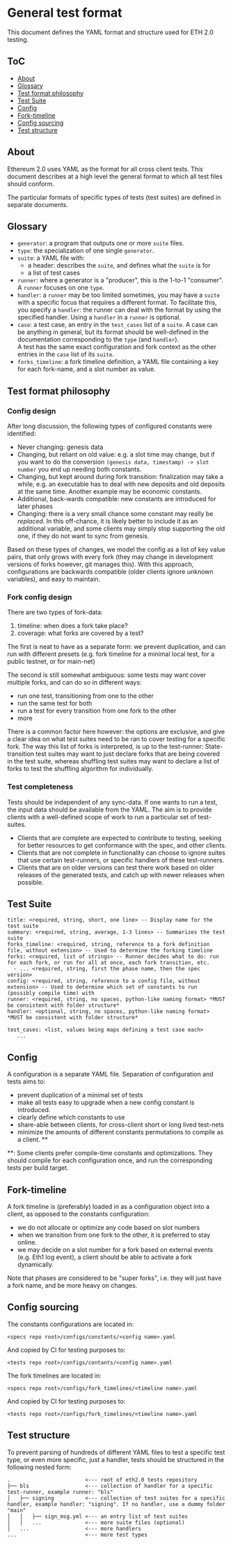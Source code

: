 # General test format

This document defines the YAML format and structure used for ETH 2.0 testing.

## ToC

* [About](#about)
* [Glossary](#glossary)
* [Test format philosophy](#test-format-philosophy)
* [Test Suite](#yaml-suite)
* [Config](#config)
* [Fork-timeline](#fork-timeline)
* [Config sourcing](#config-sourcing)
* [Test structure](#test-structure)

## About

Ethereum 2.0 uses YAML as the format for all cross client tests. This document describes at a high level the general format to which all test files should conform.

The particular formats of specific types of tests (test suites) are defined in separate documents.

## Glossary

- `generator`: a program that outputs one or more `suite` files.
- `type`: the specialization of one single `generator`.
- `suite`: a YAML file with:
  - a header: describes the `suite`, and defines what the `suite` is for
  - a list of test cases
- `runner`: where a generator is a "producer", this is the 1-to-1 "consumer". A `runner` focuses on one `type`.
- `handler`: a `runner` may be too limited sometimes, you may have a `suite` with a specific focus that requires a different format.
  To facilitate this, you specify a `handler`: the runner can deal with the format by using the specified handler.
  Using a `handler` in a `runner` is optional.
- `case`: a test case, an entry in the `test_cases` list of a `suite`. A case can be anything in general, 
  but its format should be well-defined in the documentation corresponding to the `type` (and `handler`).\
  A test has the same exact configuration and fork context as the other entries in the `case` list of its `suite`.
- `forks_timeline`: a fork timeline definition, a YAML file containing a key for each fork-name, and a slot number as value.

## Test format philosophy

### Config design

After long discussion, the following types of configured constants were identified:
- Never changing: genesis data
- Changing, but reliant on old value: e.g. a slot time may change, but if you want to do the conversion 
  `(genesis data, timestamp) -> slot number` you end up needing both constants.
- Changing, but kept around during fork transition: finalization may take a while,
  e.g. an executable has to deal with new deposits and old deposits at the same time. Another example may be economic constants.
- Additional, back-wards compatible: new constants are introduced for later phases
- Changing: there is a very small chance some constant may really be *replaced*. 
  In this off-chance, it is likely better to include it as an additional variable,
  and some clients may simply stop supporting the old one, if they do not want to sync from genesis.

Based on these types of changes, we model the config as a list of key value pairs,
 that only grows with every fork (they may change in development versions of forks however, git manages this).
With this approach, configurations are backwards compatible (older clients ignore unknown variables), and easy to maintain.

### Fork config design

There are two types of fork-data:
1) timeline: when does a fork take place?
2) coverage: what forks are covered by a test?

The first is neat to have as a separate form: we prevent duplication, and can run with different presets
 (e.g. fork timeline for a minimal local test, for a public testnet, or for main-net)

The second is still somewhat ambiguous: some tests may want cover multiple forks, and can do so in different ways:
- run one test, transitioning from one to the other
- run the same test for both
- run a test for every transition from one fork to the other
- more

There is a common factor here however: the options are exclusive, and give a clear idea on what test suites need to be ran to cover testing for a specific fork.
The way this list of forks is interpreted, is up to the test-runner:
State-transition test suites may want to just declare forks that are being covered in the test suite,
 whereas shuffling test suites may want to declare a list of forks to test the shuffling algorithm for individually. 

### Test completeness

Tests should be independent of any sync-data. If one wants to run a test, the input data should be available from the YAML.
The aim is to provide clients with a well-defined scope of work to run a particular set of test-suites.

- Clients that are complete are expected to contribute to testing, seeking for better resources to get conformance with the spec, and other clients.
- Clients that are not complete in functionality can choose to ignore suites that use certain test-runners, or specific handlers of these test-runners.
- Clients that are on older versions can test there work based on older releases of the generated tests, and catch up with newer releases when possible.

## Test Suite

```
title: <required, string, short, one line> -- Display name for the test suite
summary: <required, string, average, 1-3 lines> -- Summarizes the test suite
forks_timeline: <required, string, reference to a fork definition file, without extension> -- Used to determine the forking timeline
forks: <required, list of strings> -- Runner decides what to do: run for each fork, or run for all at once, each fork transition, etc.
  - ... <required, string, first the phase name, then the spec version>
config: <required, string, reference to a config file, without extension> -- Used to determine which set of constants to run (possibly compile time) with
runner: <required, string, no spaces, python-like naming format> *MUST be consistent with folder structure*
handler: <optional, string, no spaces, python-like naming format> *MUST be consistent with folder structure*

test_cases: <list, values being maps defining a test case each>
   ...

```

## Config

A configuration is a separate YAML file.
Separation of configuration and tests aims to:
- prevent duplication of a minimal set of tests
- make all tests easy to upgrade when a new config constant is introduced.
- clearly define which constants to use
- share-able between clients, for cross-client short or long lived test-nets
- minimize the amounts of different constants permutations to compile as a client. \**
 
\**: Some clients prefer compile-time constants and optimizations.
They should compile for each configuration once, and run the corresponding tests per build target.


## Fork-timeline

A fork timeline is (preferably) loaded in as a configuration object into a client, as opposed to the constants configuration:
 - we do not allocate or optimize any code based on slot numbers
 - when we transition from one fork to the other, it is preferred to stay online.
 - we may decide on a slot number for a fork based on external events (e.g. Eth1 log event),
    a client should be able to activate a fork dynamically.

Note that phases are considered to be "super forks",
 i.e. they will just have a fork name, and be more heavy on changes.

## Config sourcing

The constants configurations are located in:

```
<specs repo root>/configs/constants/<config name>.yaml
```

And copied by CI for testing purposes to:

```
<tests repo root>/configs/contants/<config name>.yaml
```


The fork timelines are located in:

```
<specs repo root>/configs/fork_timelines/<timeline name>.yaml
```

And copied by CI for testing purposes to:

```
<tests repo root>/configs/fork_timelines/<timeline name>.yaml
```

## Test structure

To prevent parsing of hundreds of different YAML files to test a specific test type, 
 or even more specific, just a handler, tests should be structured in the following nested form: 

```
.                        <--- root of eth2.0 tests repository
├── bls                  <--- collection of handler for a specific test-runner, example runner: "bls"
│   ├── signing          <--- collection of test suites for a specific handler, example handler: "signing". If no handler, use a dummy folder "main"
│   │   ├── sign_msg.yml <--- an entry list of test suites
│   │   ...              <--- more suite files (optional)
│   ...                  <--- more handlers
...                      <--- more test types
```

